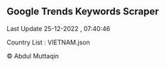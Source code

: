 

## Google Trends Keywords Scraper 
 
Last Update 25-12-2022 , 07:40:46

Country List :
VIETNAM.json



© Abdul Muttaqin 
